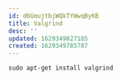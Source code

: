 ```yaml
---
id: d6GmujtbjWQkTYWwqByKB
title: Valgrind
desc: ''
updated: 1629349827185
created: 1629349785787
---
```


    sudo apt-get install valgrind

